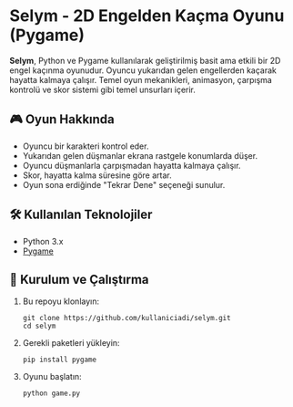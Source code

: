 <!DOCTYPE html>
<html lang="tr">
<head>
  <meta charset="UTF-8">
  <title>Selym - 2D Engelden Kaçma Oyunu (Pygame)</title>
</head>
<body>
  <h1>Selym - 2D Engelden Kaçma Oyunu (Pygame)</h1>

  <p><strong>Selym</strong>, Python ve Pygame kullanılarak geliştirilmiş basit ama etkili bir 2D engel kaçınma oyunudur. Oyuncu yukarıdan gelen engellerden kaçarak hayatta kalmaya çalışır. Temel oyun mekanikleri, animasyon, çarpışma kontrolü ve skor sistemi gibi temel unsurları içerir.</p>

  <h2>🎮 Oyun Hakkında</h2>
  <ul>
    <li>Oyuncu bir karakteri kontrol eder.</li>
    <li>Yukarıdan gelen düşmanlar ekrana rastgele konumlarda düşer.</li>
    <li>Oyuncu düşmanlarla çarpışmadan hayatta kalmaya çalışır.</li>
    <li>Skor, hayatta kalma süresine göre artar.</li>
    <li>Oyun sona erdiğinde "Tekrar Dene" seçeneği sunulur.</li>
  </ul>

  <h2>🛠 Kullanılan Teknolojiler</h2>
  <ul>
    <li>Python 3.x</li>
    <li><a href="https://www.pygame.org/" target="_blank">Pygame</a></li>
  </ul>

  <h2>🚀 Kurulum ve Çalıştırma</h2>
  <ol>
    <li>Bu repoyu klonlayın:
      <pre><code>git clone https://github.com/kullaniciadi/selym.git
cd selym</code></pre>
    </li>
    <li>Gerekli paketleri yükleyin:
      <pre><code>pip install pygame</code></pre>
    </li>
    <li>Oyunu başlatın:
      <pre><code>python game.py</code></pre>
    </li>
  </ol>
</body>
</html>
